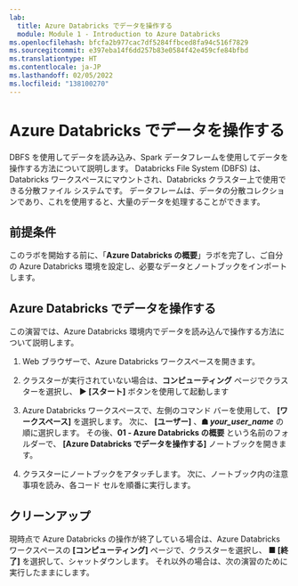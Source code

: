 ```yaml
---
lab:
  title: Azure Databricks でデータを操作する
  module: Module 1 - Introduction to Azure Databricks
ms.openlocfilehash: bfcfa2b977cac7df5284ffbced8fa94c516f7829
ms.sourcegitcommit: e397eba14f6dd257b83e0584f42e459cfe84bfbd
ms.translationtype: HT
ms.contentlocale: ja-JP
ms.lasthandoff: 02/05/2022
ms.locfileid: "138100270"
---
```

# <a name="working-with-data-in-azure-databricks"></a>Azure Databricks でデータを操作する

DBFS を使用してデータを読み込み、Spark データフレームを使用してデータを操作する方法について説明します。
Databricks File System (DBFS) は、Databricks ワークスペースにマウントされ、Databricks クラスター上で使用できる分散ファイル システムです。
データフレームは、データの分散コレクションであり、これを使用すると、大量のデータを処理することができます。

## <a name="prerequisites"></a>前提条件

このラボを開始する前に、「**Azure Databricks の概要**」ラボを完了し、ご自分の Azure Databricks 環境を設定し、必要なデータとノートブックをインポートします。

## <a name="work-with-data-in-azure-databricks"></a>Azure Databricks でデータを操作する

この演習では、Azure Databricks 環境内でデータを読み込んで操作する方法について説明します。

1. Web ブラウザーで、Azure Databricks ワークスペースを開きます。

1. クラスターが実行されていない場合は、**コンピューティング** ページでクラスターを選択し、 **&#9654; [スタート]** ボタンを使用して起動します

1. Azure Databricks ワークスペースで、左側のコマンド バーを使用して、 **[ワークスペース]** を選択します。 次に、 **[ユーザー]** 、**&#9751; *your_user_name*** の順に選択します。 その後、**01 - Azure Databricks の概要** という名前のフォルダーで、 **[Azure Databricks でデータを操作する]** ノートブックを開きます。

1. クラスターにノートブックをアタッチします。 次に、ノートブック内の注意事項を読み、各コード セルを順番に実行します。

## <a name="clean-up"></a>クリーンアップ

現時点で Azure Databricks の操作が終了している場合は、Azure Databricks ワークスペースの **[コンピューティング]** ページで、クラスターを選択し、 **&#9632; [終了]** を選択して、シャットダウンします。 それ以外の場合は、次の演習のために実行したままにします。
